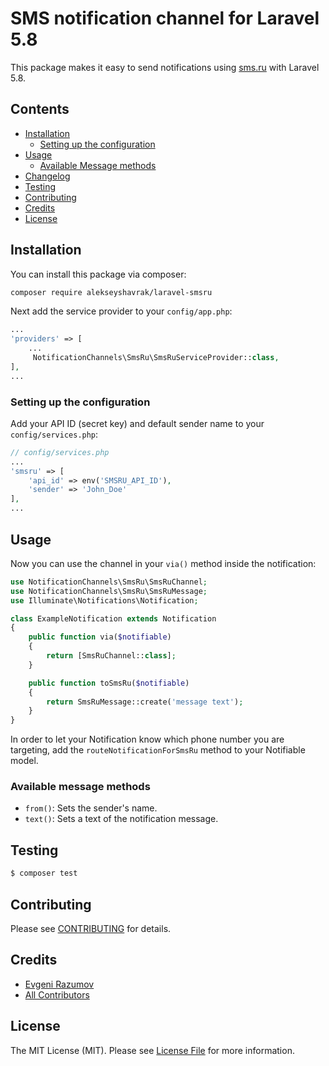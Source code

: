 # SMS notification channel for Laravel 5.8

This package makes it easy to send notifications using [sms.ru](https://sms.ru/) with Laravel 5.8.

## Contents

- [Installation](#installation)
    - [Setting up the configuration](#setting-up-the-configuration)
- [Usage](#usage)
    - [Available Message methods](#available-message-methods)
- [Changelog](#changelog)
- [Testing](#testing)
- [Contributing](#contributing)
- [Credits](#credits)
- [License](#license)


## Installation

You can install this package via composer:

``` bash
composer require alekseyshavrak/laravel-smsru
```

Next add the service provider to your `config/app.php`:

```php
...
'providers' => [
    ...
     NotificationChannels\SmsRu\SmsRuServiceProvider::class,
],
...
```



### Setting up the configuration

Add your API ID (secret key) and default sender name to your `config/services.php`:

```php
// config/services.php
...
'smsru' => [
    'api_id' => env('SMSRU_API_ID'),
    'sender' => 'John_Doe'
],
...
```

## Usage

Now you can use the channel in your `via()` method inside the notification:

``` php
use NotificationChannels\SmsRu\SmsRuChannel;
use NotificationChannels\SmsRu\SmsRuMessage;
use Illuminate\Notifications\Notification;

class ExampleNotification extends Notification
{
    public function via($notifiable)
    {
        return [SmsRuChannel::class];
    }

    public function toSmsRu($notifiable)
    {
        return SmsRuMessage::create('message text');
    }
}
```


In order to let your Notification know which phone number you are targeting, add the `routeNotificationForSmsRu` method to your Notifiable model.

### Available message methods

- `from()`: Sets the sender's name.
- `text()`: Sets a text of the notification message.

## Testing

``` bash
$ composer test
```

## Contributing

Please see [CONTRIBUTING](CONTRIBUTING.md) for details.

## Credits

- [Evgeni Razumov](https://github.com/enniel)
- [All Contributors](../../contributors)

## License

The MIT License (MIT). Please see [License File](LICENSE.md) for more information.
